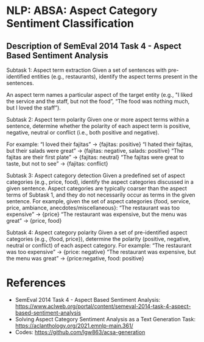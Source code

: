 # NLP: ABSA: Aspect Category Sentiment Classification

## Description of SemEval 2014 Task 4 - Aspect Based Sentiment Analysis
Subtask 1: Aspect term extraction
Given a set of sentences with pre-identified entities (e.g., restaurants), identify the aspect terms present in the sentences.

An aspect term names a particular aspect of the target entity (e.g., "I liked the service and the staff, but not the food”, “The food was nothing much, but I loved the staff”).

Subtask 2: Aspect term polarity
Given one or more aspect terms within a sentence, determine whether the polarity of each aspect term is positive, negative, neutral or conflict (i.e., both positive and negative).

For example:
“I loved their fajitas” → {fajitas: positive}
“I hated their fajitas, but their salads were great” → {fajitas: negative, salads: positive}
“The fajitas are their first plate” → {fajitas: neutral}
“The fajitas were great to taste, but not to see” → {fajitas: conflict}

Subtask 3: Aspect category detection
Given a predefined set of aspect categories (e.g., price, food), identify the aspect categories discussed in a given sentence. Aspect categories are typically coarser than the aspect terms of Subtask 1, and they do not necessarily occur as terms in the given sentence. For example, given the set of aspect categories {food, service, price, ambiance, anecdotes/miscellaneous}:
“The restaurant was too expensive”  → {price}
“The restaurant was expensive, but the menu was great” → {price, food}

Subtask 4: Aspect category polarity
Given a set of pre-identified aspect categories (e.g., {food, price}), determine the polarity (positive, negative, neutral or conflict) of each aspect category. For example:
“The restaurant was too expensive” → {price: negative}
“The restaurant was expensive, but the menu was great” → {price:negative, food: positive}

# References
- SemEval 2014 Task 4 - Aspect Based Sentiment Analysis: https://www.aclweb.org/portal/content/semeval-2014-task-4-aspect-based-sentiment-analysis
- Solving Aspect Category Sentiment Analysis as a Text Generation Task: https://aclanthology.org/2021.emnlp-main.361/
- Codes: https://github.com/lgw863/acsa-generation
